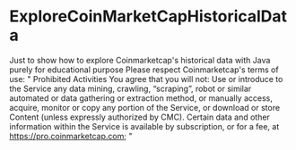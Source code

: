 # ExploreCoinMarketCapHistoricalData
Just to show how to explore Coinmarketcap's historical data with Java purely for educational purpose
Please respect Coinmarketcap's terms of use:
"
Prohibited Activities
You agree that you will not:
Use or introduce to the Service any data mining, crawling, “scraping”, robot or similar automated or data gathering or extraction method, or manually access, acquire, monitor or copy any portion of the Service, or download or store Content (unless expressly authorized by CMC).
Certain data and other information within the Service is available by subscription, or for a fee, at https://pro.coinmarketcap.com;
"
